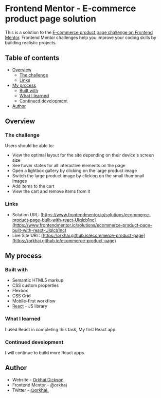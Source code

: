 # Frontend Mentor - E-commerce product page solution

This is a solution to the [E-commerce product page challenge on Frontend Mentor](https://www.frontendmentor.io/challenges/ecommerce-product-page-UPsZ9MJp6). Frontend Mentor challenges help you improve your coding skills by building realistic projects.

## Table of contents

- [Overview](#overview)
  - [The challenge](#the-challenge)
  - [Links](#links)
- [My process](#my-process)
  - [Built with](#built-with)
  - [What I learned](#what-i-learned)
  - [Continued development](#continued-development)
- [Author](#author)

## Overview

### The challenge

Users should be able to:

- View the optimal layout for the site depending on their device's screen size
- See hover states for all interactive elements on the page
- Open a lightbox gallery by clicking on the large product image
- Switch the large product image by clicking on the small thumbnail images
- Add items to the cart
- View the cart and remove items from it

### Links

- Solution URL: [https://www.frontendmentor.io/solutions/ecommerce-product-page-built-with-react-Ulqlcb1nc](https://www.frontendmentor.io/solutions/ecommerce-product-page-built-with-react-Ulqlcb1nc)
- Live Site URL: [https://orkhai.github.io/ecommerce-product-page](https://orkhai.github.io/ecommerce-product-page)

## My process

### Built with

- Semantic HTML5 markup
- CSS custom properties
- Flexbox
- CSS Grid
- Mobile-first workflow
- [React](https://reactjs.org/) - JS library

### What I learned

I used React in completing this task, My first React app.

### Continued development

I will continue to build more React apps.

## Author

- Website - [Orkhai Dickson](https://www.github.com/orkhai)
- Frontend Mentor - [@orkhai](https://www.frontendmentor.io/profile/orkhai)
- Twitter - [@orkhai\_](https://www.twitter.com/orkhai_)
